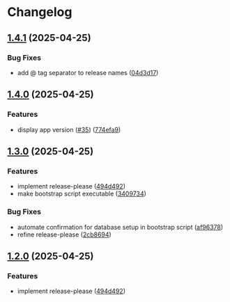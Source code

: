 # Changelog

## [1.4.1](https://github.com/unibeck/uptime-monitor/compare/uptime-monitor-v1.4.0...uptime-monitor@v1.4.1) (2025-04-25)


### Bug Fixes

* add @ tag separator to release names ([04d3d17](https://github.com/unibeck/uptime-monitor/commit/04d3d17d5f961d21c67b754bc5a6e1404456c4c3))

## [1.4.0](https://github.com/unibeck/uptime-monitor/compare/uptime-monitor-v1.3.0...uptime-monitor-v1.4.0) (2025-04-25)


### Features

* display app version ([#35](https://github.com/unibeck/uptime-monitor/issues/35)) ([774efa9](https://github.com/unibeck/uptime-monitor/commit/774efa9bab2eac9bec64a51a2e42e3737c7d9456))

## [1.3.0](https://github.com/unibeck/uptime-monitor/compare/uptime-monitor-v1.2.0...uptime-monitor-v1.3.0) (2025-04-25)


### Features

* implement release-please ([494d492](https://github.com/unibeck/uptime-monitor/commit/494d4923eced1f18e9923ceebfa4ee33d2c4dd7e))
* make bootstrap script executable ([3409734](https://github.com/unibeck/uptime-monitor/commit/3409734b78c0bea060497b239055722c0fd4ed2b))


### Bug Fixes

* automate confirmation for database setup in bootstrap script ([af96378](https://github.com/unibeck/uptime-monitor/commit/af963782dc3b8675a770f46b95e1dab1a4443b91))
* refine release-please ([2cb8694](https://github.com/unibeck/uptime-monitor/commit/2cb869470c2211ac5c7a6fc511d4ce5965fad129))

## [1.2.0](https://github.com/unibeck/uptime-monitor/compare/v1.1.1...v1.2.0) (2025-04-25)


### Features

* implement release-please ([494d492](https://github.com/unibeck/uptime-monitor/commit/494d4923eced1f18e9923ceebfa4ee33d2c4dd7e))
